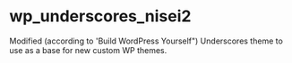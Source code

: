 # wp_underscores_nisei2
Modified (according to 'Build WordPress Yourself") Underscores theme to use as a base for new custom WP themes.
